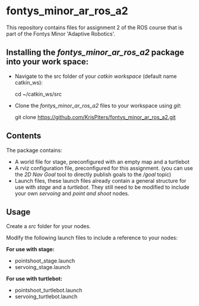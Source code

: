# fontys_minor_ar_ros_a2

This repository contains files for assignment 2 of the ROS course that is part of the Fontys Minor 'Adaptive Robotics'.

## Installing the *fontys_minor_ar_ros_a2* package into your work space:

- Navigate to the src folder of your *catkin workspace* (default name catkin_ws):

  cd ~/catkin_ws/src
  
- Clone the *fontys_minor_ar_ros_a2* files to your workspace using *git*:

  git clone https://github.com/KrisPiters/fontys_minor_ar_ros_a2.git
  
## Contents

The package contains:

- A world file for stage, preconfigured with an empty map and a turtlebot
- A rviz configuration file, preconfigured for this assignment. (you can use the *2D Nav Goal* tool to directly publish goals to the */goal* topic)
- Launch files, these launch files already contain a general structure for use with *stage* and a *turtlebot*. They still need to be modified to include your own *servoing* and *point and shoot* nodes.

## Usage

Create a *src* folder for your nodes.

Modify the following launch files to include a reference to your nodes:

**For use with stage:**
- pointshoot_stage.launch
- servoing_stage.launch 

**For use with turtlebot:**
- pointshoot_turtlebot.launch
- servoing_turtlebot.launch


